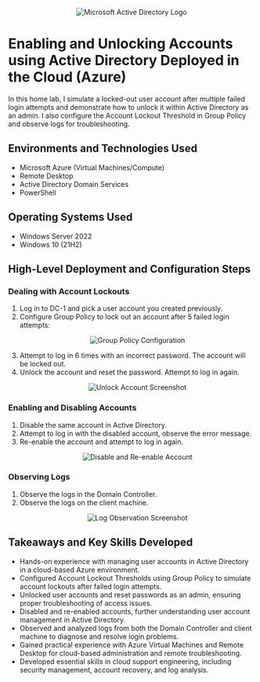 <p align="center">
  <img src="https://i.imgur.com/pU5A58S.png" alt="Microsoft Active Directory Logo"/>
</p>

<h1>Enabling and Unlocking Accounts using Active Directory Deployed in the Cloud (Azure)</h1>
In this home lab, I simulate a locked-out user account after multiple failed login attempts and demonstrate how to unlock it within Active Directory as an admin. I also configure the Account Lockout Threshold in Group Policy and observe logs for troubleshooting.

<h2>Environments and Technologies Used</h2>
<ul>
  <li>Microsoft Azure (Virtual Machines/Compute)</li>
  <li>Remote Desktop</li>
  <li>Active Directory Domain Services</li>
  <li>PowerShell</li>
</ul>

<h2>Operating Systems Used</h2>
<ul>
  <li>Windows Server 2022</li>
  <li>Windows 10 (21H2)</li>
</ul>

<h2>High-Level Deployment and Configuration Steps</h2>

<h3>Dealing with Account Lockouts</h3>
<ol>
  <li>Log in to DC-1 and pick a user account you created previously.</li>

  <li>Configure Group Policy to lock out an account after 5 failed login attempts:</li>
  <p align="center">
    <img src="https://github.com/user-attachments/assets/ad975169-aae8-49eb-ba33-ddb9c8d7c914" alt="Group Policy Configuration"/>
  </p>

  <li>Attempt to log in 6 times with an incorrect password. The account will be locked out.</li>

  <li>Unlock the account and reset the password. Attempt to log in again.</li>
  <p align="center">
    <img src="https://github.com/user-attachments/assets/00dcce29-8743-4a3a-a97a-cd20eb85253d" alt="Unlock Account Screenshot"/>
  </p>
</ol>

<h3>Enabling and Disabling Accounts</h3>
<ol>
  <li>Disable the same account in Active Directory.</li>
  <li>Attempt to log in with the disabled account, observe the error message.</li>
  <li>Re-enable the account and attempt to log in again.</li>
  <p align="center">
    <img src="https://github.com/user-attachments/assets/4d0a7f90-21c4-44a1-adf9-9a59e4bc4831" alt="Disable and Re-enable Account"/>
  </p>
</ol>

<h3>Observing Logs</h3>
<ol>
  <li>Observe the logs in the Domain Controller.</li>
  <li>Observe the logs on the client machine.</li>
  <p align="center">
    <img src="https://github.com/user-attachments/assets/9ced78f2-7c3a-4b43-964d-411005c87462" alt="Log Observation Screenshot"/>
  </p>
</ol>

<h2>Takeaways and Key Skills Developed</h2>
<ul>
  <li>Hands-on experience with managing user accounts in Active Directory in a cloud-based Azure environment.</li>
  <li>Configured Account Lockout Thresholds using Group Policy to simulate account lockouts after failed login attempts.</li>
  <li>Unlocked user accounts and reset passwords as an admin, ensuring proper troubleshooting of access issues.</li>
  <li>Disabled and re-enabled accounts, further understanding user account management in Active Directory.</li>
  <li>Observed and analyzed logs from both the Domain Controller and client machine to diagnose and resolve login problems.</li>
  <li>Gained practical experience with Azure Virtual Machines and Remote Desktop for cloud-based administration and remote troubleshooting.</li>
  <li>Developed essential skills in cloud support engineering, including security management, account recovery, and log analysis.</li>
</ul>
